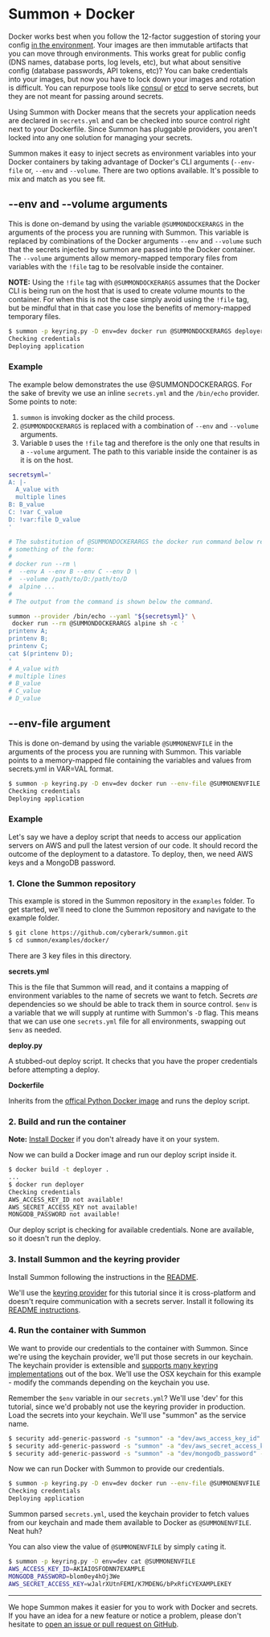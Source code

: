 # Summon + Docker

Docker works best when you follow the 12-factor suggestion of storing your
config [in the environment](http://12factor.net/config). Your images are then
immutable artifacts that you can move through environments. This works great for
public config (DNS names, database ports, log levels, etc), but what
about sensitive config (database passwords, API tokens, etc)? You can bake
credentials into your images, but now you have to lock down your images and
rotation is difficult. You can repurpose tools like [consul](https://www.consul.io/)
or [etcd](https://coreos.com/etcd/) to serve secrets, but they are not meant for
passing around secrets.

Using Summon with Docker means that the secrets your application needs are declared
in `secrets.yml` and can be checked into source control right next to your Dockerfile.
Since Summon has pluggable providers, you aren't locked into any one solution for
managing your secrets.

Summon makes it easy to inject secrets as environment variables into your Docker
containers by taking advantage of Docker's CLI arguments (`--env-file` or, `--env` and `--volume`. There are two options available. It's possible to mix and match as you see fit.

## --env and --volume arguments
This is done on-demand by using the variable `@SUMMONDOCKERARGS` in the arguments of the process
you are running with Summon. This variable is replaced by combinations of the Docker arguments `--env` and `--volume` such that the secrets injected by summon are passed into the Docker container. The `--volume` arguments allow memory-mapped temporary files from variables with the `!file` tag to be resolvable inside the container.

**NOTE:** Using the `!file` tag with `@SUMMONDOCKERARGS` assumes that the Docker CLI is being run on the host that is used to create volume mounts to the container. For when this is not the case simply avoid using the `!file` tag, but be mindful that in that case you lose the benefits of memory-mapped temporary files.

```bash
$ summon -p keyring.py -D env=dev docker run @SUMMONDOCKERARGS deployer
Checking credentials
Deploying application
```

### Example
The example below demonstrates the use @SUMMONDOCKERARGS. For the sake of brevity
we use an inline `secrets.yml` and the `/bin/echo` provider. Some points to note:
1. `summon` is
invoking docker as the child process.
2. `@SUMMONDOCKERARGS` is replaced with a combination of `--env` and `--volume`
arguments.
3. Variable `D` uses the `!file` tag and therefore is the only one that
results in a `--volume` argument. The path to this variable inside the container
is as it is on the host.

```bash
secretsyml='
A: |-
  A_value with
  multiple lines
B: B_value
C: !var C_value
D: !var:file D_value
'

# The substitution of @SUMMONDOCKERARGS the docker run command below results in
# something of the form:
#
# docker run --rm \
#  --env A --env B --env C --env D \
#  --volume /path/to/D:/path/to/D
#  alpine ...
#
# The output from the command is shown below the command.

summon --provider /bin/echo --yaml "${secretsyml}" \
 docker run --rm @SUMMONDOCKERARGS alpine sh -c '
printenv A;
printenv B;
printenv C;
cat $(printenv D);
'
# A_value with
# multiple lines
# B_value
# C_value
# D_value
```
## --env-file argument
This is done on-demand by using the variable `@SUMMONENVFILE` in the arguments of the process
you are running with Summon. This variable points to a memory-mapped file containing
the variables and values from secrets.yml in VAR=VAL format.

```sh
$ summon -p keyring.py -D env=dev docker run --env-file @SUMMONENVFILE deployer
Checking credentials
Deploying application
```

### Example

Let's say we have a deploy script that needs to access our application servers on
AWS and pull the latest version of our code. It should record the outcome of the
deployment to a datastore. To deploy, then, we need AWS keys and a MongoDB password.

### 1. Clone the Summon repository

This example is stored in the Summon repository in the `examples` folder. To get
started, we'll need to clone the Summon repository and navigate to the example folder.

```sh
$ git clone https://github.com/cyberark/summon.git
$ cd summon/examples/docker/
```

There are 3 key files in this directory.

**secrets.yml**

This is the file that Summon will read, and it contains a mapping of environment
variables to the name of secrets we want to fetch. Secrets *are* dependencies so
we should be able to track them in source control. `$env` is a variable that we
will supply at runtime with Summon's `-D` flag. This means that we can use one
`secrets.yml` file for all environments, swapping out `$env` as needed.

<script src="http://gist-it.appspot.com/github/cyberark/summon/blob/master/examples/docker/secrets.yml"></script>

**deploy.py**

A stubbed-out deploy script. It checks that you have the proper credentials
before attempting a deploy.

<script src="http://gist-it.appspot.com/github/cyberark/summon/blob/master/examples/docker/deploy.py"></script>

**Dockerfile**

Inherits from the [offical Python Docker image](https://registry.hub.docker.com/_/python/)
and runs the deploy script.

<script src="http://gist-it.appspot.com/github/cyberark/summon/blob/master/examples/docker/Dockerfile"></script>

### 2. Build and run the container

**Note:** [Install Docker](https://docs.docker.com/get-docker/) if you don't already
have it on your system.

Now we can build a Docker image and run our deploy script inside it.

```sh
$ docker build -t deployer .
...
$ docker run deployer
Checking credentials
AWS_ACCESS_KEY_ID not available!
AWS_SECRET_ACCESS_KEY not available!
MONGODB_PASSWORD not available!
```

Our deploy script is checking for available credentials. None are available, so it
doesn't run the deploy.

### 3. Install Summon and the keyring provider

Install Summon following the instructions in the [README](https://github.com/cyberark/summon/#install).

We'll use the [keyring provider](https://github.com/conjurinc/summon-keyring) for
this tutorial since it is cross-platform and doesn't require communication with a
secrets server. Install it following its [README instructions](https://github.com/cyberark/summon-keyring/#install).

### 4. Run the container with Summon

We want to provide our credentials to the container with Summon. Since we're using
the keychain provider, we'll put those secrets in our keychain. The keychain provider
is extensible and [supports many keyring implementations](https://pypi.org/project/keyring/)
out of the box. We'll use the OSX keychain for this example - modify the commands
depending on the keychain you use.

Remember the `$env` variable in our `secrets.yml`? We'll use 'dev' for this tutorial,
since we'd probably not use the keyring provider in production. Load the secrets into
your keychain. We'll use "summon" as the service name.

```sh
$ security add-generic-password -s "summon" -a "dev/aws_access_key_id" -w "AKIAIOSFODNN7EXAMPLE"
$ security add-generic-password -s "summon" -a "dev/aws_secret_access_key" -w "wJalrXUtnFEMI/K7MDENG/bPxRfiCYEXAMPLEKEY"
$ security add-generic-password -s "summon" -a "dev/mongodb_password" -w "blom0ey4hOj3We"
```

Now we can run Docker with Summon to provide our credentials.

```sh
$ summon -p keyring.py -D env=dev docker run --env-file @SUMMONENVFILE deployer
Checking credentials
Deploying application
```

Summon parsed `secrets.yml`, used the keychain provider to fetch values from our
keychain and made them available to Docker as `@SUMMONENVFILE`. Neat huh?

You can also view the value of `@SUMMONENVFILE` by simply `cat`ing it.

```sh
$ summon -p keyring.py -D env=dev cat @SUMMONENVFILE
AWS_ACCESS_KEY_ID=AKIAIOSFODNN7EXAMPLE
MONGODB_PASSWORD=blom0ey4hOj3We
AWS_SECRET_ACCESS_KEY=wJalrXUtnFEMI/K7MDENG/bPxRfiCYEXAMPLEKEY
```

---

We hope Summon makes it easier for you to work with Docker and secrets. If you have
an idea for a new feature or notice a problem, please don't hesitate to
[open an issue or pull request on GitHub](https://github.com/cyberark/summon).
